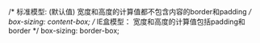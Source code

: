 /*
标准模型: (默认值)
宽度和高度的计算值都不包含内容的border和padding
*/
box-sizing: content-box; 
/*
IE盒模型：
宽度和高度的计算值包括padding和border
*/
box-sizing: border-box;
